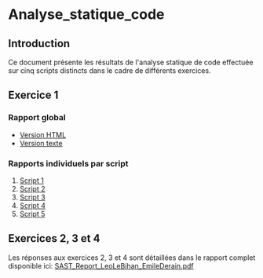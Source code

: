 # Analyse_statique_code

## Introduction

Ce document présente les résultats de l'analyse statique de code effectuée sur cinq scripts distincts dans le cadre de différents exercices.

## Exercice 1

### Rapport global

- [Version HTML](SAST_doc/ex_1/reportALL.html)
- [Version texte](SAST_doc/ex_1/reportALL.txt)

### Rapports individuels par script

1. [Script 1](SAST_doc/ex_1/1)
2. [Script 2](SAST_doc/ex_1/2)
3. [Script 3](SAST_doc/ex_1/3)
4. [Script 4](SAST_doc/ex_1/4)
5. [Script 5](SAST_doc/ex_1/5)

## Exercices 2, 3 et 4

Les réponses aux exercices 2, 3 et 4 sont détaillées dans le rapport complet disponible ici: [SAST_Report_LeoLeBihan_EmileDerain.pdf](SAST_Report_LeoLeBihan_EmileDerain.pdf)
